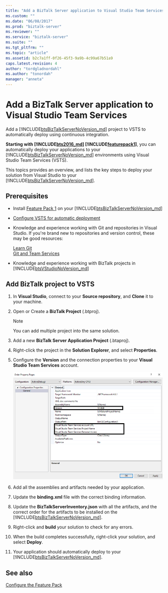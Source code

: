 ```yaml
---
title: "Add a BizTalk Server application to Visual Studio Team Services | Microsoft Docs"
ms.custom: ""
ms.date: "06/08/2017"
ms.prod: "biztalk-server"
ms.reviewer: ""
ms.service: "biztalk-server"
ms.suite: ""
ms.tgt_pltfrm: ""
ms.topic: "article"
ms.assetid: b2c7a1ff-0f26-45f3-9a9b-4c99a67b51a9
caps.latest.revision: 4
author: "tordgladnordahl"
ms.author: "tonordah"
manager: "anneta"
---
```

# Add a BizTalk Server application to Visual Studio Team Services
Add a [!INCLUDE[btsBizTalkServerNoVersion_md](../includes/btsbiztalkservernoversion-md.md)] project to VSTS to automatically deploy using continuous integration.  

**Starting with [!INCLUDE[bts2016_md](../includes/bts2016-md.md)] [!INCLUDE[featurepack1](../includes/featurepack1.md)]**, you can automatically deploy your applications to your [!INCLUDE[btsBizTalkServerNoVersion_md](../includes/btsbiztalkservernoversion-md.md)] environments using Visual Studio Team Services (VSTS). 

This topics provides an overview, and lists the key steps to deploy your solution from Visual Studio to your [!INCLUDE[btsBizTalkServerNoVersion_md](../includes/btsbiztalkservernoversion-md.md)]. 

## Prerequisites
* Install [Feature Pack 1](https://www.microsoft.com/download/details.aspx?id=55100) on your [!INCLUDE[btsBizTalkServerNoVersion_md](../includes/btsbiztalkservernoversion-md.md)]
* [Configure VSTS for automatic deployment](../core/configure-visual-studio-team-services-to-deploy-biztalk-solutions-or-projects.md)
* Knowledge and experience working with Git and repositories in Visual Studio. If you're brand new to repositories and version control, these may be good resources: 

    [Learn Git](https://www.visualstudio.com/learn-git/)  
    [Git and Team Services](https://www.visualstudio.com/docs/git/overview)
* Knowledge and experience working with BizTalk projects in [!INCLUDE[btsVStudioNoVersion_md](../includes/btsvstudionoversion-md.md)]

## Add BizTalk project to VSTS
1. In **Visual Studio**, connect to your **Source repository**, and **Clone** it to your machine.
2. Open or Create a **BizTalk Project** (.btproj).

   > [!NOTE]
   > You can add multiple project into the same solution.
   
3. Add a new **BizTalk Server Application Project** (.btaproj).
4. Right-click the project in the **Solution Explorer**, and select **Properties**.
5. Configure the **Version** and the connection properties to your **Visual Studio Team Services** account.

    ![Visual Studio Configuration FP1 BizTalk](../core/media/visual-studio-configuration-fp1-biztalk.png)

6. Add all the assemblies and artifacts needed by your application.
7. Update the **binding.xml** file with the correct binding information.
8. Update the **BizTalkServerInventory.json** with all the artifacts, and the correct order for the artifacts to be installed on the [!INCLUDE[btsBizTalkServerNoVersion_md](../includes/btsbiztalkservernoversion-md.md)].
9. Right-click and **build** your solution to check for any errors. 
10. When the build completes successfully, right-click your solution, and select **Deploy**.
11. Your application should automatically deploy to your [!INCLUDE[btsBizTalkServerNoVersion_md](../includes/btsbiztalkservernoversion-md.md)].

## See also
[Configure the Feature Pack](../core/configure-the-feature-pack.md)